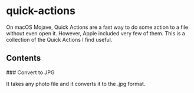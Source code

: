 # quick-actions

On macOS Mojave, Quick Actions are a fast way to do some action to a file without even open it. However, Apple included very few of them. This is a collection of the Quick Actions I find useful.

## Contents

### Convert to JPG

It takes any photo file and it converts it to the .jpg format.

